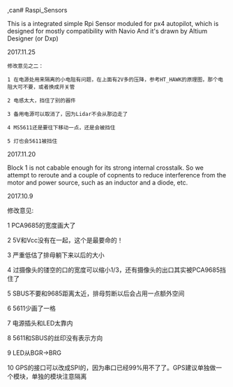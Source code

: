,can# Raspi_Sensors


This is a integrated simple Rpi Sensor moduled for px4 autopilot, which is designed for mostly compatibility with Navio
And it's drawn by Altium Designer (or Dxp)


2017.11.25
	
	修改意见之二：
	
	1 在电源处用来隔离的小电阻有问题，在上面有2V多的压降，参考HT_HAWK的原理图，那个电阻大可不要，或者换成开关管
	
	2 电感太大，挡住了别的器件
	
	3 备用电源可以取消了，因为Lidar不会从那边走了
	
	4 MS5611还是要往下移动一点，还是会被挡住

	5 灯也会5611被挡住
	
	
	
2017.11.20

Block 1 is not cabable enough for its strong internal crosstalk. So we attempt to reroute and a couple of copnents to reduce interference from the motor and power source, such as an inductor and a diode, etc.



2017.10.9

修改意见:


1  PCA9685的宽度画大了

2  5V和Vcc没有在一起，这个是最要命的！

3  严重低估了排母躺下来以后的大小

4  过摄像头的镂空的口的宽度可以缩小1/3，还有摄像头的出口其实被PCA9685挡住了

5  SBUS不要和9685距离太近，排母剪断以后会占用一点额外空间

6  5611少画了一格

7  电源插头和LED太靠内

8  5611和SBUS的丝印没有表示方向

9 LED从BGR->BRG

10 GPS的接口可以改成SPI的，因为串口已经99%用不了了。GPS建议单独做一个模块，单独的模块注意隔离
